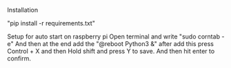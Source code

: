 Installation

"pip install -r requirements.txt"


Setup for auto start on raspberry pi
Open terminal and write "sudo corntab -e"
And then at the end add the "@reboot Python3 <Path> &"
after add this press Control + X and then Hold shift and press Y to save. And then hit enter to confirm.
  
  

